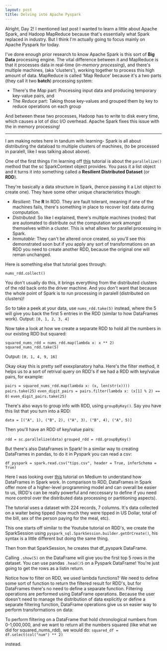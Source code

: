 ```yaml
---
layout: post
title: Delving into Apache Pyspark
---
```


Alright, Day 2! I mentioned last post I wanted to learn a little about Apache Spark, and Hadoop MapReduce because that's essentially what Spark replaced in industry. But I think I'm actually going to focus mainly on Apache Pyspark for today.

I've done enough prior research to know Apache Spark is this sort of **Big Data** processing engine. The vital difference between it and MapReduce is that it processes data in real-time (*in-memory processing*), and there's multiple machines, (aka 'clusters'), working together to process this high amount of data. MapReduce is called 'Map Reduce' because it's a two parts (they call it two **batch**) processing system:
- There's the *Map* part: Processing input data and producing temporary key-value pairs, and
- The *Reduce* part: Taking those key-values and grouped them by key to reduce operations on each group

And between these two processes, Hadoop has to write to disk every time, which causes a lot of disc I/O overhead. Apache Spark fixes this issue with the in memory processing!

----

I am making notes here in tandum with learning- Spark is all about distributing the dataload to multiple clusters of machines, (to be processed in paralell, like I was talking about above). 

One of the first things I'm learning off [this](https://www.youtube.com/watch?v=QLQsW8VbTN4&t=60s&ab_channel=GregHogg) tutorial is about the `parallelize()` method that the sc SparkContext object provides. You pass it a list object and it turns it into something called a **Resilient Distributed Dataset** (or **RDD**). 

They're basically a data structure in Spark, (hence passing it a List object to create one). They have some other unique characteristics though:
* *Resilient*: The **R** In RDD. They are fault tolerant, meaning if one of the machines fails, there's something in place to recover lost data during computation.
* *Distributed*: So like I explained, there's multiple machines (nodes) that are automated to distribute out the computation work amongst themselves within a cluster. This is what allows for parallel processing in Spark.
* *Immutable*: They can't be altered once created, so you'll see this demonstrated soon but if you apply any sort of transformations on an RDD you need to create another RDD, because the original one will reman unchanged. 

Here is something else that tutorial goes through:

`nums_rdd.collect()`

You don't usually do this, it brings everything from the distributed clusters of the rdd back onto the driver machine. And you don't want that because the whole point of Spark is to run processing in paralell (distributed on clusters)!

So to take a peek at your data, use `nums_rdd.take(5)` instead, where the 5 will give you back the first 5 entries in the RDD (similar to how DataFrames work). Output:
`[0, 1, 2, 3, 4]`

Now take a look at how we create a separate RDD to hold all the numbers in our existing RDD but squared:

`squared_nums_rdd = nums_rdd.map(lambda x: x ** 2)`
`squared_nums_rdd.take(5)`

Output: `[0, 1, 4, 9, 16]`

Okay okay this is pretty self exexplanatory haha. Here's the filter method, it helps us to a sort of retrival query on RDD's if we had a RDD with key/value pairs, for example:

`pairs = squared_nums_rdd.map(lambda x: (x, len(str(x))))`
`pairs.take(25)`
`even_digit_pairs = pairs.filter(lambda x: (x[1] % 2) == 0)`
`even_digit_pairs.take(25)`

There's also ways to group info with RDD, using `groupByKey()`. Say you have this list that you turn into a RDD:

`data = [("A", 1), ("B", 2), ("A", 3), ("B", 4), ("A", 5)]`

Then you'll have an RDD of key/value pairs:

`rdd = sc.parallelize(data)`
`grouped_rdd = rdd.groupByKey()`

But there's also DataFrames in Spark! In a similar way to creating DataFrames in pandas, to do it in Pyspark you can read a csv:

`df_pyspark = spark.read.csv("tips.csv", header = True, inferSchema = True)`

Here I was looking over [this](https://medium.com/the-researchers-guide/introduction-to-pyspark-a61f7217398e) tutorial on Medium to understand how DataFrames in Spark work. In comparison to RDD, DataFrames in Spark offer more of a higher-level programming model and can overall be easier to us, (RDD's can be really powerful and neccessary to define if you need more control over the distributed data processing or partitioning aspects). 

The tutorial uses a dataset with 224 records, 7 columns. It's data collected on a waiter being tipped (how much they were tipped in US Dollar, total of the bill, sex of the person paying for the meal, etc).

This one starts off similar to the Youtube tutorial on RDD's, we create the SparkSession using `pyspark_sql.SparkSession.builder.getOrCreate()`, his syntax is a little different but doing the same thing.

Then from that SparkSession, he creates that df_pyspark DataFrame.

Calling `.show(5)` on the DataFrame will give you the first top 5 rows in the dataset. You can use pandas `.head()5` on a Pyspark DataFrame! You're just going to get the rows as a listin return.

Notice how to filter on RDD, we used lambda functions? We need to define some sort of function to return the filtered result for RDD's, but for DataFrames there's no need to define a separate function. Filtering operations are performed using DataFrame operations. Because the user doesn't need to manage the distribution of data explicitly or define a separate filtering function, DataFrame operations give us sn easier way to perform transformations on data:

To perform filtering on a DataFrame that hold chronological numbers from 0-1,000,000, and we want to return all the numbers squared (like what we did for squared_nums_rdd), we would do:
`squared_df = df.select(col("num") ** 2)`

instead. 















